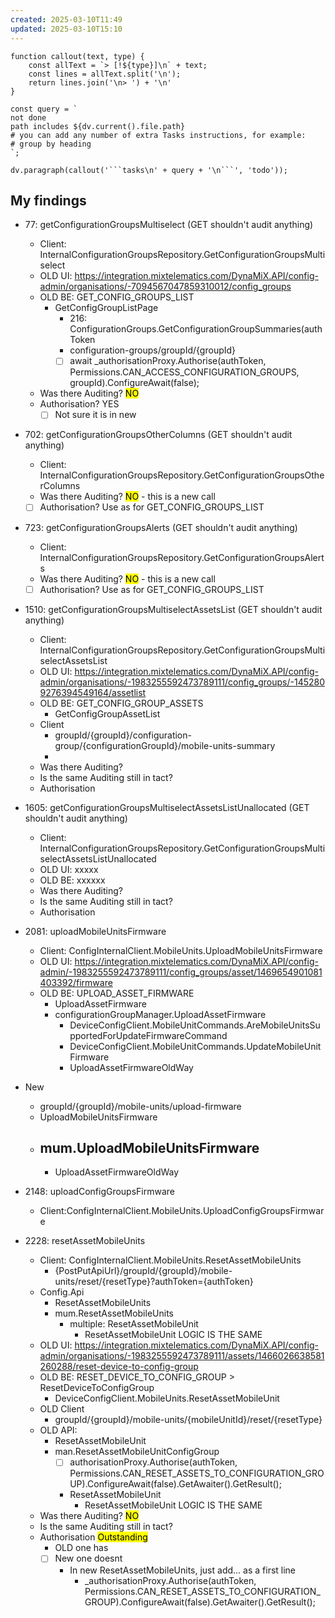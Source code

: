 ```yaml
---
created: 2025-03-10T11:49
updated: 2025-03-10T15:10
---
```

```dataviewjs
function callout(text, type) {
    const allText = `> [!${type}]\n` + text;
    const lines = allText.split('\n');
    return lines.join('\n> ') + '\n'
}

const query = `
not done
path includes ${dv.current().file.path}
# you can add any number of extra Tasks instructions, for example:
# group by heading
`;

dv.paragraph(callout('```tasks\n' + query + '\n```', 'todo'));
```

## My findings

- 77:  getConfigurationGroupsMultiselect (GET shouldn't audit anything)
   - Client: InternalConfigurationGroupsRepository.GetConfigurationGroupsMultiselect
   - OLD UI: https://integration.mixtelematics.com/DynaMiX.API/config-admin/organisations/-7094567047859310012/config_groups
   - OLD BE: GET_CONFIG_GROUPS_LIST
	   - GetConfigGroupListPage
		   - 216: ConfigurationGroups.GetConfigurationGroupSummaries(authToken
		   - configuration-groups/groupId/{groupId}
		   - [ ] await _authorisationProxy.Authorise(authToken, Permissions.CAN_ACCESS_CONFIGURATION_GROUPS, groupId).ConfigureAwait(false);
   - Was there Auditing? <mark class="hltr-green">NO</mark>
   - Authorisation? YES
	   - [ ] Not sure it is in new

- 702:  getConfigurationGroupsOtherColumns (GET shouldn't audit anything)
   - Client: InternalConfigurationGroupsRepository.GetConfigurationGroupsOtherColumns
   - Was there Auditing? <mark class="hltr-green">NO</mark> - this is a new call
   - [ ] Authorisation? Use as for GET_CONFIG_GROUPS_LIST

- 723:  getConfigurationGroupsAlerts (GET shouldn't audit anything)
   - Client: InternalConfigurationGroupsRepository.GetConfigurationGroupsAlerts
   - Was there Auditing? <mark class="hltr-green">NO</mark> - this is a new call
   - [ ] Authorisation? Use as for GET_CONFIG_GROUPS_LIST

- 1510: getConfigurationGroupsMultiselectAssetsList (GET shouldn't audit anything)
   - Client: InternalConfigurationGroupsRepository.GetConfigurationGroupsMultiselectAssetsList
   - OLD UI: https://integration.mixtelematics.com/DynaMiX.API/config-admin/organisations/-1983255592473789111/config_groups/-1452809276394549164/assetlist
   - OLD BE: GET_CONFIG_GROUP_ASSETS
	   - GetConfigGroupAssetList
	- Client
	   - groupId/{groupId}/configuration-group/{configurationGroupId}/mobile-units-summary
	   - 
   - Was there Auditing?
   - Is the same Auditing still in tact?
   - Authorisation

- 1605: getConfigurationGroupsMultiselectAssetsListUnallocated (GET shouldn't audit anything)
   - Client: InternalConfigurationGroupsRepository.GetConfigurationGroupsMultiselectAssetsListUnallocated
   - OLD UI: xxxxx
   - OLD BE: xxxxxx
   - Was there Auditing?
   - Is the same Auditing still in tact?
   - Authorisation

- 2081: uploadMobileUnitsFirmware
   - Client: ConfigInternalClient.MobileUnits.UploadMobileUnitsFirmware
   - OLD UI: https://integration.mixtelematics.com/DynaMiX.API/config-admin/-1983255592473789111/config_groups/asset/1469654901081403392/firmware
   - OLD BE: UPLOAD_ASSET_FIRMWARE
	   - UploadAssetFirmware
	   - configurationGroupManager.UploadAssetFirmware
		   - DeviceConfigClient.MobileUnitCommands.AreMobileUnitsSupportedForUpdateFirmwareCommand
		   - DeviceConfigClient.MobileUnitCommands.UpdateMobileUnitFirmware
		   - UploadAssetFirmwareOldWay
- New 
	- groupId/{groupId}/mobile-units/upload-firmware
	- UploadMobileUnitsFirmware
	- mum.UploadMobileUnitsFirmware
		- 
		- UploadAssetFirmwareOldWay

- 2148: uploadConfigGroupsFirmware
	- Client:ConfigInternalClient.MobileUnits.UploadConfigGroupsFirmware

- 2228: resetAssetMobileUnits
	- Client: ConfigInternalClient.MobileUnits.ResetAssetMobileUnits
		- {PostPutApiUrl}/groupId/{groupId}/mobile-units/reset/{resetType}?authToken={authToken}
	- Config.Api
		- ResetAssetMobileUnits
		- mum.ResetAssetMobileUnits
			- multiple: ResetAssetMobileUnit
				- ResetAssetMobileUnit LOGIC IS THE SAME
	- OLD UI: https://integration.mixtelematics.com/DynaMiX.API/config-admin/organisations/-1983255592473789111/assets/1466026638581260288/reset-device-to-config-group
	- OLD BE: RESET_DEVICE_TO_CONFIG_GROUP > ResetDeviceToConfigGroup
		- DeviceConfigClient.MobileUnits.ResetAssetMobileUnit
	- OLD Client
		- groupId/{groupId}/mobile-units/{mobileUnitId}/reset/{resetType}
	- OLD API:
		- ResetAssetMobileUnit
		- man.ResetAssetMobileUnitConfigGroup
			- [ ] authorisationProxy.Authorise(authToken, Permissions.CAN_RESET_ASSETS_TO_CONFIGURATION_GROUP).ConfigureAwait(false).GetAwaiter().GetResult();
			- ResetAssetMobileUnit
				- ResetAssetMobileUnit LOGIC IS THE SAME
   - Was there Auditing? <mark class="hltr-green">NO</mark>
   - Is the same Auditing still in tact?
   - Authorisation <mark class="hltr-red">Outstanding</mark>
	   - OLD one has
	   - [ ] New one doesnt
		   - In new ResetAssetMobileUnits, just add... as a first line
			   - _authorisationProxy.Authorise(authToken, Permissions.CAN_RESET_ASSETS_TO_CONFIGURATION_GROUP).ConfigureAwait(false).GetAwaiter().GetResult();
